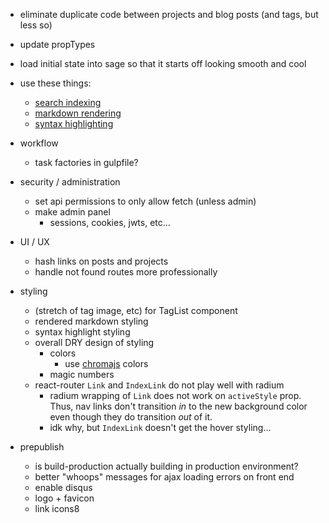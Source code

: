 - eliminate duplicate code between projects and blog posts (and tags, but less so)
- update propTypes
- load initial state into sage so that it starts off looking smooth and cool

- use these things:
    - [search indexing](https://github.com/olivernn/lunr.js)
    - [markdown rendering](https://github.com/chjj/marked)
    - [syntax highlighting](https://github.com/isagalaev/highlight.js)

- workflow
    - task factories in gulpfile?

- security / administration
    - set api permissions to only allow fetch (unless admin)
    - make admin panel
        - sessions, cookies, jwts, etc...

- UI / UX
    - hash links on posts and projects
    - handle not found routes more professionally

- styling
    - (stretch of tag image, etc) for TagList component
    - rendered markdown styling
    - syntax highlight styling
    - overall DRY design of styling
        - colors
            - use [chromajs](https://github.com/gka/chroma.js) colors
        - magic numbers
    - react-router `Link` and `IndexLink` do not play well with radium
        - radium wrapping of `Link` does not work on `activeStyle` prop.  Thus, nav links don't transition *in* to the new background color even though they do transition *out* of it.
        - idk why, but `IndexLink` doesn't get the hover styling...

- prepublish
    - is build-production actually building in production environment?
    - better "whoops" messages for ajax loading errors on front end
    - enable disqus
    - logo + favicon
    - link icons8

